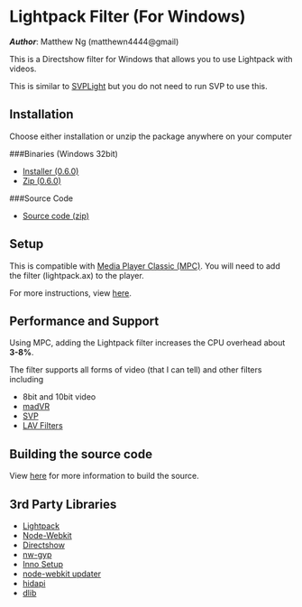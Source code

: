 # Lightpack Filter (For Windows)

**_Author_**: Matthew Ng (matthewn4444@gmail)

This is a Directshow filter for Windows that allows you to use Lightpack with 
videos. 

This is similar to [SVPLight](http://www.svp-team.com/wiki/SVPlight) 
but you do not need to run SVP to use this.

## Installation

Choose either installation or unzip the package anywhere on your computer

###Binaries (Windows 32bit)

- [Installer (0.6.0)](https://github.com/matthewn4444/Lightpack-Filter-and-API/releases/download/v0.6.0/setup.exe)
- [Zip (0.6.0)](https://github.com/matthewn4444/Lightpack-Filter-and-API/releases/download/v0.6.0/lightpack-filter.zip)

###Source Code
- [Source code (zip)](https://github.com/matthewn4444/Lightpack-Filter-and-API/archive/v0.6.0.zip)

## Setup
This is compatible with [Media Player Classic (MPC)](http://mpc-hc.org/).
You will need to add the filter (lightpack.ax) to the player.

For more instructions, view [here](https://github.com/matthewn4444/Lightpack-Filter-and-API/wiki/Setup-with-Media-Player-Classic).

## Performance and Support
Using MPC, adding the Lightpack filter increases the CPU overhead about **3-8%**.

The filter supports all forms of video (that I can tell) and other filters including

- 8bit and 10bit video
- [madVR](www.madvr.com)
- [SVP](http://www.svp-team.com/)
- [LAV Filters](https://code.google.com/p/lavfilters/)

## Building the source code
View [here](https://github.com/matthewn4444/Lightpack-Filter-and-API/wiki/Building-the-Source) for more information to build the source.

## 3rd Party Libraries
- [Lightpack](http://lightpack.tv)
- [Node-Webkit](https://github.com/rogerwang/node-webkit)
- [Directshow](http://msdn.microsoft.com/en-us/library/windows/desktop/dd375454%28v=vs.85%29.aspx)
- [nw-gyp](https://github.com/rogerwang/nw-gyp)
- [Inno Setup](http://www.jrsoftware.org/isinfo.php)
- [node-webkit updater](https://github.com/edjafarov/node-webkit-updater)
- [hidapi](http://www.signal11.us/oss/hidapi/)
- [dlib](http://dlib.net/)

